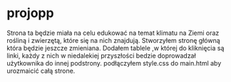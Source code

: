# projopp
Strona ta będzie miała na celu edukować na temat klimatu na Ziemi oraz rośliną i zwierzętą, które się na nich znajdują.
Stworzyłem stronę główną która będzie jeszcze zmieniana.
Dodałem tablele ,w której do kliknięcia są linki, każdy z nich w niedalekiej przyszłości bedzie doprowadzał użytkownika do innej podstrony.
podłączyłem style.css do main.html aby urozmaicić całą strone.
